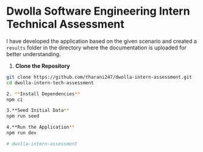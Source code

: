 
# Dwolla Software Engineering Intern Technical Assessment
I have developed the application based on the given scenario and created a `results` folder in the directory where the documentation is uploaded for better understanding.

1. **Clone the Repository**
```bash
git clone https://github.com/tharani247/dwolla-intern-assessment.git
cd dwolla-intern-tech-assessment

2. **Install Dependencies**
npm ci

3.**Seed Initial Data**
npm run seed

4.**Run the Application**
npm run dev

# dwolla-intern-assessment

